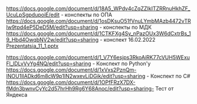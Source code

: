 https://docs.google.com/document/d/18A5_WPdv4cZqZZIkITZRRnuHkhZF_UcuLpSgpdupoiE/edit - конспекты по  ОПА
https://docs.google.com/document/d/1osDKsuO51fVnuLYmbMAzb4472vTRIw9tpd4eP5DeD5M/edit?usp=sharing - конспекты по МДК
https://docs.google.com/document/d/1CTKFXg4Sy_nPazOUx3W6dCxtrBs_19_Hbd4OwqbNV2w/edit?usp=sharing - конспект 16.02.2022
[Prezentatsia_11_1.pptx](https://github.com/nazirov21/Nazirov-Y.-K.-21-/files/9876587/Prezentatsia_11_1.pptx)

https://docs.google.com/document/d/1_V7Y6esjps3RkoAiRK77cVUH5WExuFl_lDLvVyYg4NQ/edit?usp=sharing - Конспект по Python'y
https://docs.google.com/document/d/1xVxs2PznQm-INOU1lIADkd6m8cW9p1IN2wxevLiDGik/edit?usp=sharing - Конспект по C# 
https://docs.google.com/document/d/1OPfFRzX7DX-fMdn3bwnvCyYc2d57hrHh9Rg6Y68Anoc/edit?usp=sharing- Тест от Яндекса
